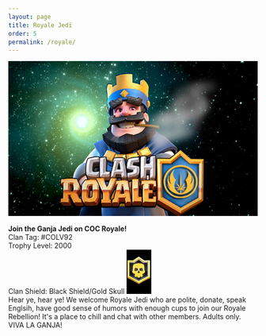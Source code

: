 ```yaml
---
layout: page
title: Royale Jedi
order: 5 
permalink: /royale/
---
```


![Clash Royale image](/royale.png)

**Join the Ganja Jedi on COC Royale!** <br/>
Clan Tag: #COLV92 <br/>
Trophy Level: 2000 <br/>
Clan Shield: Black Shield/Gold Skull <img src="/royale_badge.jpg" width="50px"/> <br/>
Hear ye, hear ye! We welcome Royale Jedi who are polite, donate, speak Englsih, have good sense of humors with enough cups to join our Royale Rebellion! It's a place to chill and chat with other members. Adults only. VIVA LA GANJA!
